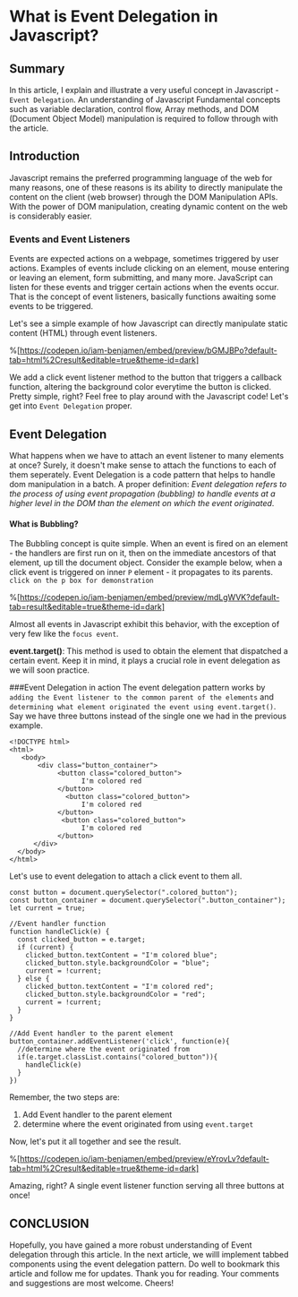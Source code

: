 # What is Event Delegation in Javascript?

## Summary
In this article, I explain and illustrate a very useful concept in Javascript - `Event Delegation`.  An understanding of Javascript Fundamental concepts such as variable declaration, control flow, Array methods, and DOM (Document Object Model) manipulation is required to follow through with the article. 


## Introduction
Javascript remains the preferred programming language of the web for many reasons, one of these reasons is its ability to directly manipulate the content on the client (web browser) through the DOM Manipulation APIs. With the power of DOM manipulation, creating dynamic content on the web is considerably easier. 

### Events and Event Listeners
Events are expected actions on a webpage, sometimes triggered by user actions. Examples of events include clicking on an element, mouse entering or leaving an element, form submitting, and many more. JavaScript can listen for these events and trigger certain actions when the events occur. That is the concept of event listeners, basically functions awaiting some events to be triggered.

Let's see a simple example of how Javascript can directly manipulate static content (HTML) through event listeners.

%[https://codepen.io/iam-benjamen/embed/preview/bGMJBPo?default-tab=html%2Cresult&editable=true&theme-id=dark]

We add a click event listener method to the button that triggers a callback function, altering the background color everytime the button is clicked. Pretty simple, right?  Feel free to play around with the Javascript code! Let's get into `Event Delegation` proper.

## Event Delegation
What happens when we have to attach an event listener to many elements at once? Surely, it doesn't make sense to attach the functions to each of them seperately. Event Delegation is a code pattern that helps to handle dom manipulation in a batch. A proper definition:  *Event delegation refers to the process of using event propagation (bubbling) to handle events at a higher level in the DOM than the element on which the event originated*.

#### What is Bubbling?
The Bubbling concept is quite simple. When an event is fired on an element - the handlers are first run on it, then on the immediate ancestors of that element, up till the document object.  Consider the example below, when a click event is triggered on inner `P` element - it propagates to its parents. `click on the p box for demonstration`

%[https://codepen.io/iam-benjamen/embed/preview/mdLgWVK?default-tab=result&editable=true&theme-id=dark]

Almost all events in Javascript exhibit this behavior, with the exception of very few like the `focus event`.

**event.target()**: This method is used to obtain the element that dispatched a certain event. Keep it in mind, it plays a crucial role in event delegation as we will soon practice.

###Event Delegation in action
The event delegation pattern works by `adding the Event listener to the common parent of the elements` and `determining what element originated the event using event.target()`. Say we have three buttons instead of the single one we had in the previous example.
```
<!DOCTYPE html>
<html>
   <body>
       <div class="button_container">
            <button class="colored_button">
                  I'm colored red
            </button>
              <button class="colored_button">
                  I'm colored red
            </button>
             <button class="colored_button">
                  I'm colored red
            </button>
      </div>
  </body>
</html>
```
Let's use to event delegation to attach a click event to them all.
```
const button = document.querySelector(".colored_button");
const button_container = document.querySelector(".button_container");
let current = true;

//Event handler function
function handleClick(e) {
  const clicked_button = e.target;
  if (current) {
    clicked_button.textContent = "I'm colored blue";
    clicked_button.style.backgroundColor = "blue";
    current = !current;
  } else {
    clicked_button.textContent = "I'm colored red";
    clicked_button.style.backgroundColor = "red";
    current = !current;
  }
}

//Add Event handler to the parent element
button_container.addEventListener('click', function(e){
  //determine where the event originated from
  if(e.target.classList.contains("colored_button")){
    handleClick(e)
  }  
})
```
Remember, the two steps are:
1. Add Event handler to the parent element
2. determine where the event originated from using `event.target`

Now, let's put it all together and see the result. 

%[https://codepen.io/iam-benjamen/embed/preview/eYrovLv?default-tab=html%2Cresult&editable=true&theme-id=dark]

Amazing, right? A single event listener function serving all three buttons at once!

## CONCLUSION
Hopefully, you have gained a more robust understanding of Event delegation through this article. In the next article, we willl implement tabbed components using the event delegation pattern. Do well to bookmark this article and follow me for updates. 
Thank you for reading. Your comments and suggestions are most welcome. Cheers! 